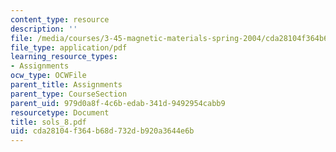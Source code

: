 ```yaml
---
content_type: resource
description: ''
file: /media/courses/3-45-magnetic-materials-spring-2004/cda28104f364b68d732db920a3644e6b_sols_8.pdf
file_type: application/pdf
learning_resource_types:
- Assignments
ocw_type: OCWFile
parent_title: Assignments
parent_type: CourseSection
parent_uid: 979d0a8f-4c6b-edab-341d-9492954cabb9
resourcetype: Document
title: sols_8.pdf
uid: cda28104-f364-b68d-732d-b920a3644e6b
---
```

